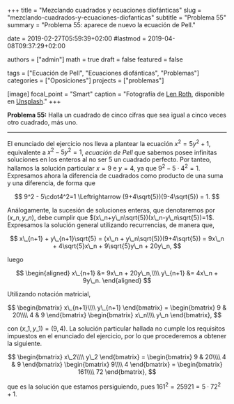 +++
title = "Mezclando cuadrados y ecuaciones diofánticas"
slug  = "mezclando-cuadrados-y-ecuaciones-diofanticas"
subtitle = "Problema 55"
summary  = "Problema 55: aparece de nuevo la ecuación de Pell."

date     = 2019-02-27T05:59:39+02:00
#lastmod = 2019-04-08T09:37:29+02:00

authors  = ["admin"]
math     = true
draft    = false
featured = false

tags       = ["Ecuación de Pell", "Ecuaciones diofánticas", "Problemas"]
categories = ["Oposiciones"]
projects   = ["problemas"]

[image]
  focal_point = "Smart"
  caption     = "Fotografía de [Len Roth](https://unsplash.com/@lenroth), disponible en [Unsplash](https://unsplash.com/photos/4XXNWJJ4msg)."
+++

**Problema 55:** Halla un cuadrado de cinco cifras que sea igual a cinco veces otro cuadrado, más uno.

***

El enunciado del ejercicio nos lleva a plantear la ecuación $x^2 = 5y^2+1$, equivalente a $x^2-5y^2=1$, *ecuación de Pell* que sabemos posee infinitas soluciones en los enteros al no ser $5$ un cuadrado perfecto. Por tanteo, hallamos la solución particular $x=9$ e $y=4$, ya que $9^2 - 5\cdot4^2=1$. Expresamos ahora la diferencia de cuadrados como producto de una suma y una diferencia, de forma que

$$
9^2 - 5\cdot4^2=1 \Leftrightarrow (9+4\sqrt{5})(9-4\sqrt{5}) = 1.
$$

Análogamente, la sucesión de soluciones enteras, que denotaremos por $(x\_n,y\_n)$, debe cumplir que $(x\_n+y\_n\sqrt{5})(x\_n-y\_n\sqrt{5})=1$. Expresamos la solución general utilizando recurrencias, de manera que,

$$
x\_{n+1} + y\_{n+1}\sqrt{5} = (x\_n + y\_n\sqrt{5})(9+4\sqrt{5}) = 9x\_n + 4\sqrt{5}x\_n + 9\sqrt{5}y\_n + 20y\_n,
$$

luego

$$
\begin{aligned}
x\_{n+1} &= 9x\_n + 20y\_n,\\\\ y\_{n+1} &= 4x\_n + 9y\_n.
\end{aligned}
$$

Utilizando notación matricial,

$$
\begin{bmatrix}
x\_{n+1}\\\\ y\_{n+1}
\end{bmatrix}
= \begin{bmatrix}
9 & 20\\\\ 4 & 9
\end{bmatrix}
\begin{bmatrix}
x\_n\\\\ y\_n
\end{bmatrix},
$$

con $(x\_1,y\_1) = (9,4)$. La solución particular hallada no cumple los requisitos impuestos en el enunciado del ejercicio, por lo que procederemos a obtener la siguiente.

$$
\begin{bmatrix}
x\_2\\\\ y\_2
\end{bmatrix}
= \begin{bmatrix}
9 & 20\\\\ 4 & 9
\end{bmatrix}
\begin{bmatrix}
9\\\\ 4
\end{bmatrix}
= \begin{bmatrix}
161\\\\ 72
\end{bmatrix},
$$

que es la solución que estamos persiguiendo, pues $161^2 = 25921 = 5\cdot72^2+1$.
